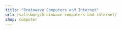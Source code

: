 ```yaml
---
title: "Brainwave Computers and Internet"
url: /salisbury/brainwave-computers-and-internet/
shop: computer
---
```

